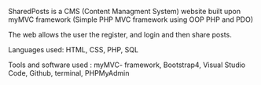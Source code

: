 SharedPosts is a CMS (Content Managment System) website built upon myMVC framework (Simple PHP MVC framework using OOP PHP and PDO)

The web  allows the user the register, and login and then share posts.

Languages used: HTML, CSS, PHP, SQL

Tools and software used :  myMVC- framework, Bootstrap4, Visual Studio Code, Github, terminal, PHPMyAdmin
